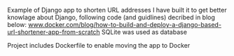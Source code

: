 Example of Django app to shorten URL addresses I have built it to get better knowlage about Django, following code (and guidlines) decribed in blog below:
www.docker.com/blog/how-to-build-and-deploy-a-django-based-url-shortener-app-from-scratch
SQLite was used as database

Project includes Dockerfile to enable moving the app to Docker
